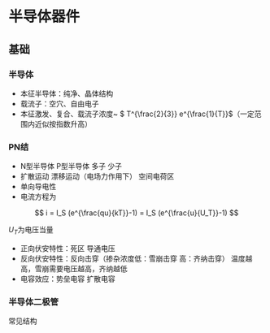 # 半导体器件

## 基础

### 半导体

* 本征半导体：纯净、晶体结构
* 载流子：空穴、自由电子
* 本征激发、复合、载流子浓度~ $ T^{\frac{2}{3}} e^{\frac{1}{T}}$（一定范围内近似按指数升高）

### PN结

* N型半导体 P型半导体 多子 少子
* 扩散运动 漂移运动（电场力作用下） 空间电荷区
* 单向导电性
* 电流方程为

$$
i = I_S (e^{\frac{qu}{kT}}-1) = I_S (e^{\frac{u}{U_T}}-1)
$$

$U_T$为电压当量

* 正向伏安特性：死区 导通电压
* 反向伏安特性：反向击穿（掺杂浓度低：雪崩击穿 高：齐纳击穿）
  温度越高，雪崩需要电压越高，齐纳越低
* 电容效应：势垒电容 扩散电容

### 半导体二极管

常见结构
